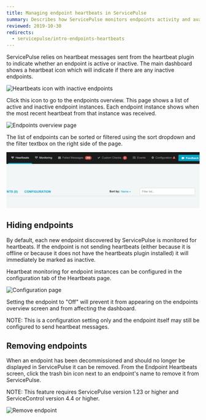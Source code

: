 ```yaml
---
title: Managing endpoint heartbeats in ServicePulse
summary: Describes how ServicePulse monitors endpoints activity and availability using heartbeat messages
reviewed: 2019-10-30
redirects:
  - servicepulse/intro-endpoints-heartbeats
---
```


ServicePulse relies on heartbeat messages sent from the heartbeat plugin to indicate whether an endpoint is active or inactive. The main dashboard shows a heartbeat icon which will indicate if there are any inactive endpoints.

![Heartbeats icon with inactive endpoints](heartbeats-dashboard-notification.png)

Click this icon to go to the endpoints overview. This page shows a list of active and inactive endpoint instances. Each endpoint instance shows when the most recent heartbeat from that instance was received.

![Endpoints overview page](endpoints-overview.png)

The list of endpoints can be sorted or filtered using the sort dropdown and the filter textbox on the right side of the page.

![Sort and filter Entpoinds](sort-endpoints.png)

## Hiding endpoints

By default, each new endpoint discovered by ServicePulse is monitored for heartbeats. If the endpoint is not sending heartbeats (either because it is offline or because it does not have the heartbeats plugin installed) it will immediately be marked as inactive.

Heartbeat monitoring for endpoint instances can be configured in the configuration tab of the Heartbeats page.

![Configuration page](sp-configuration-page.png)

Setting the endpoint to "Off" will prevent it from appearing on the endpoints overview screen and from affecting the dashboard.

NOTE: This is a configuration setting only and the endpoint itself may still be configured to send heartbeat messages.

## Removing endpoints 

When an endpoint has been decommissioned and should no longer be displayed in ServicePulse it can be removed. From the Endpoint Heartbeats screen, click the trash bin icon next to an endpoint's name to remove it from ServicePulse.

NOTE: This feature requires ServicePulse version 1.23 or higher and ServiceControl version 4.4 or higher.

![Remove endpoint](sp-remove-endpoint.png)
